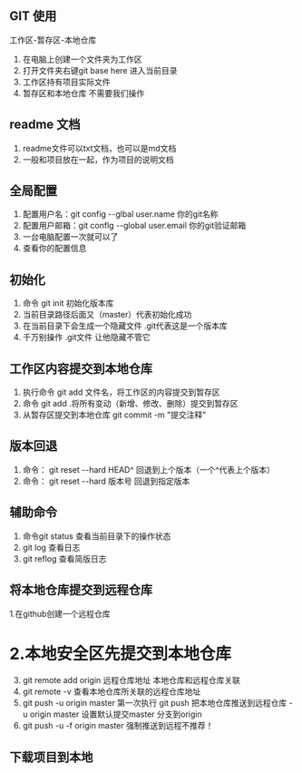 ## GIT 使用
工作区-暂存区-本地仓库
1. 在电脑上创建一个文件夹为工作区
2. 打开文件夹右键git base here 进入当前目录
3. 工作区持有项目实际文件
4. 暂存区和本地仓库 不需要我们操作

## readme 文档
1. readme文件可以txt文档，也可以是md文档
2. 一般和项目放在一起，作为项目的说明文档

## 全局配置
1. 配置用户名：git config --glbal user.name 你的git名称
2. 配置用户邮箱：git conflg --global user.email 你的git验证邮箱
3. 一台电脑配置一次就可以了
4. 查看你的配置信息

## 初始化
1. 命令 git init 初始化版本库
2. 当前目录路径后面又（master）代表初始化成功
3. 在当前目录下会生成一个隐藏文件 .git代表这是一个版本库
4. 千万别操作 .git文件 让他隐藏不管它

## 工作区内容提交到本地仓库
1. 执行命令 git add 文件名，将工作区的内容提交到暂存区
2. 命令 git add .将所有变动（新增、修改、删除）提交到暂存区
3. 从暂存区提交到本地仓库 git commit -m "提交注释"

## 版本回退
1. 命令： git reset --hard HEAD^ 回退到上个版本（一个^代表上个版本）
2. 命令： git reset --hard 版本号 回退到指定版本

## 辅助命令
1. 命令git status 查看当前目录下的操作状态
2. git log 查看日志
3. git reflog 查看简版日志

## 将本地仓库提交到远程仓库
 1.在github创建一个远程仓库
# 2.本地安全区先提交到本地仓库
3. git remote add origin 远程仓库地址 本地仓库和远程仓库关联
4. git remote -v 查看本地仓库所关联的远程仓库地址
5. git push -u origin master 第一次执行
git push 把本地仓库推送到远程仓库
-u origin master 设置默认提交master 分支到origin
6. git push -u -f origin master 强制推送到远程不推荐！

## 下载项目到本地


